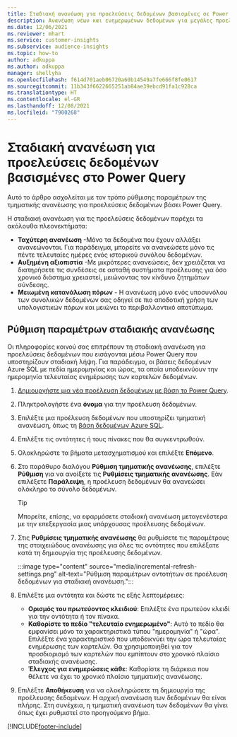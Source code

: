 ```yaml
---
title: Σταδιακή ανανέωση για προελεύσεις δεδομένων βασισμένες σε Power Query
description: Ανανέωση νέων και ενημερωμένων δεδομένων για μεγάλες προελεύσεις δεδομένων που βασίζονται στο Power Query.
ms.date: 12/06/2021
ms.reviewer: mhart
ms.service: customer-insights
ms.subservice: audience-insights
ms.topic: how-to
author: adkuppa
ms.author: adkuppa
manager: shellyha
ms.openlocfilehash: f614d701aeb06720a60b14549a7fe666f8fe0617
ms.sourcegitcommit: 11b343f6622665251ab84ae39ebcd91fa1c928ca
ms.translationtype: HT
ms.contentlocale: el-GR
ms.lasthandoff: 12/08/2021
ms.locfileid: "7900268"
---
```

# <a name="incremental-refresh-for-data-sources-based-on-power-query"></a>Σταδιακή ανανέωση για προελεύσεις δεδομένων βασισμένες στο Power Query

Αυτό το άρθρο ασχολείται με τον τρόπο ρύθμισης παραμέτρων της τμηματικής ανανέωσης για προελεύσεις δεδομένων βάσει Power Query.

Η σταδιακή ανανέωση για τις προελεύσεις δεδομένων παρέχει τα ακόλουθα πλεονεκτήματα:

- **Ταχύτερη ανανέωση** -Μόνο τα δεδομένα που έχουν αλλάξει ανανεώνονται. Για παράδειγμα, μπορείτε να ανανεώσετε μόνο τις πέντε τελευταίες ημέρες ενός ιστορικού συνόλου δεδομένων.
- **Αυξημένη αξιοπιστία** -Με μικρότερες ανανεώσεις, δεν χρειάζεται να διατηρήσετε τις συνδέσεις σε ασταθή συστήματα προέλευσης για όσο χρονικό διάστημα χρειαστεί, μειώνοντας τον κίνδυνο ζητημάτων σύνδεσης.
- **Μειωμένη κατανάλωση πόρων** - Η ανανέωση μόνο ενός υποσυνόλου των συνολικών δεδομένων σας οδηγεί σε πιο αποδοτική χρήση των υπολογιστικών πόρων και μειώνει το περιβαλλοντικό αποτύπωμα.

## <a name="configure-incremental-refresh"></a>Ρύθμιση παραμέτρων σταδιακής ανανέωσης

Οι πληροφορίες κοινού σας επιτρέπουν τη σταδιακή ανανέωση για προελεύσεις δεδομένων που εισάγονται μέσω Power Query που υποστηρίζουν σταδιακή λήψη. Για παράδειγμα, οι βάσεις δεδομένων Azure SQL με πεδία ημερομηνίας και ώρας, τα οποία υποδεικνύουν την ημερομηνία τελευταίας ενημέρωσης των καρτελών δεδομένων.

1. [Δημιουργήστε μια νέα προέλευση δεδομένων με βάση το Power Query](connect-power-query.md).

1. Πληκτρολογήστε ένα **όνομα** για την προέλευση δεδομένων.

1. Επιλέξτε μια προέλευση δεδομένων που υποστηρίζει τμηματική ανανέωση, όπως τη [βάση δεδομένων Azure SQL](/power-query/connectors/azuresqldatabase).

1. Επιλέξτε τις οντότητες ή τους πίνακες που θα συγκεντρωθούν.

1. Ολοκληρώστε τα βήματα μετασχηματισμού και επιλέξτε **Επόμενο**.

1. Στο παράθυρο διαλόγου **Ρύθμιση τμηματικής ανανέωσης**, επιλέξτε **Ρύθμιση** για να ανοίξετε τις **Ρυθμίσεις τμηματικής ανανέωσης**. Εάν επιλέξετε **Παράλειψη**, η προέλευση δεδομένων θα ανανεώσει ολόκληρο το σύνολο δεδομένων.
   > [!TIP]
   > Μπορείτε, επίσης, να εφαρμόσετε σταδιακή ανανέωση μεταγενέστερα με την επεξεργασία μιας υπάρχουσας προέλευσης δεδομένων.

1. Στις **Ρυθμίσεις τμηματικής ανανέωσης** θα ρυθμίσετε τις παραμέτρους της στοιχειώδους ανανέωσης για όλες τις οντότητες που επιλέξατε κατά τη δημιουργία της προέλευσης δεδομένων.

   :::image type="content" source="media/incremental-refresh-settings.png" alt-text="Ρύθμιση παραμέτρων οντοτήτων σε προέλευση δεδομένων για σταδιακή ανανέωση.":::

1. Επιλέξτε μια οντότητα και δώστε τις εξής λεπτομέρειες:

   - **Ορισμός του πρωτεύοντος κλειδιού**: Επιλέξτε ένα πρωτεύον κλειδί για την οντότητα ή τον πίνακα.
   - **Καθορίστε το πεδίο "τελευταίο ενημερωμένο"**: Αυτό το πεδίο θα εμφανίσει μόνο τα χαρακτηριστικά τύπου "ημερομηνία" ή "ώρα". Επιλέξτε ένα χαρακτηριστικό που υποδεικνύει την ώρα τελευταίας ενημέρωσης των καρτελών. Θα χρησιμοποιηθεί για τον προσδιορισμό των καρτελών που εμπίπτουν στο χρονικό πλαίσιο σταδιακής ανανέωσης.
   - **Έλεγχος για ενημερώσεις κάθε**: Καθορίστε τη διάρκεια που θέλετε να έχει το χρονικό πλαίσιο τμηματικής ανανέωσης.

1. Επιλέξτε **Αποθήκευση** για να ολοκληρώσετε τη δημιουργία της προέλευσης δεδομένων. Η αρχική ανανέωση των δεδομένων θα είναι πλήρης. Στη συνέχεια, η τμηματική ανανέωση των δεδομένων θα γίνει όπως έχει ρυθμιστεί στο προηγούμενο βήμα.


[!INCLUDE[footer-include](../includes/footer-banner.md)]
